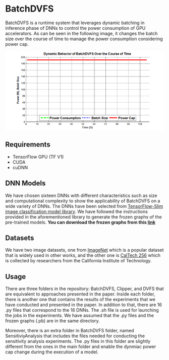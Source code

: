 # BatchDVFS

BatchDVFS is a runtime system that leverages dynamic batching in inference phase of DNNs to control the power consumption of GPU accelerators. As can be seen in the following image, it changes the batch size over the course of time to manage the power consumption considering power cap.


![BatchDVFS](https://github.com/nabavinejad/BatchDVFS/blob/main/Example.gif)


## Requirements
* TensorFlow GPU (TF V1)
* CUDA
* cuDNN

## DNN Models
We have chosen sixteen DNNs with different characteristics such as size and computational complexity to show the applicability of BatchDVFS on a wide variety of DNNs. The DNNs have been selected from [TensorFlow-Slim image classification model library](https://github.com/tensorflow/models/tree/master/research/slim). We have followed the instructions provided in the aforementioned library to generate the frozen graphs of the pre-trained models. **You can download the frozen graphs from this [link](https://drive.google.com/file/d/1QJFxeoO_gmZiK-vzM75OQnA0XjL5ZL9P/view?usp=sharing)**

## Datasets
We have two image datasets, one from [ImageNet](http://www.image-net.org/) which is a popular dataset that is widely used in other works, and the other one is [CalTech 256](http://www.vision.caltech.edu/Image_Datasets/Caltech256/) which is collected by researchers from the California Institute of Technology.

## Usage

There are three folders in the repository: BatchDVFS, Clipper, and DVFS that are equivalent to approaches presented in the paper. Inside each folder, there is another one that contains the results of the experiments that we have conducted and presented in the paper. In addition to that, there are 16 .py files that correspond to the 16 DNNs. The .sh file is used for launching the jobs in the experiments. We have assumed that the .py files and the frozen graphs (.pb) are in the same directory.

Moreover, there is an extra folder in BatchDVFS folder, named SensitiviyAnalysis that includes the files needed for conducting the sensitivity analysis experiments. The .py files in this folder are slightly different from the ones in the main folder and enable the dynmiac power cap change during the execution of a model.
